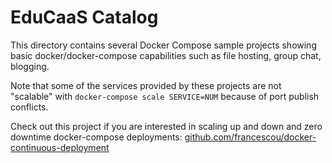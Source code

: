 # EduCaaS Catalog

This directory contains several Docker Compose sample projects showing basic docker/docker-compose capabilities such as file hosting, group chat, blogging.

Note that some of the services provided by these projects are not "scalable" with `docker-compose scale SERVICE=NUM` because of port publish conflicts.

Check out this project if you are interested in scaling up and down and zero downtime docker-compose deployments: [github.com/francescou/docker-continuous-deployment](https://github.com/francescou/docker-continuous-deployment)
